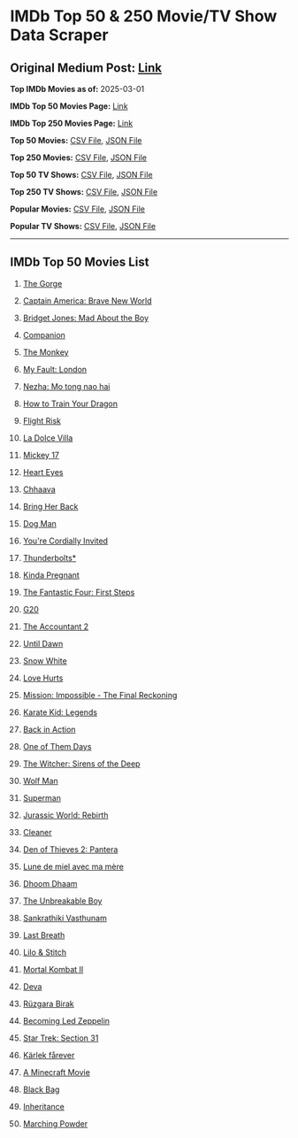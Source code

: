# IMDb Top 50 & 250 Movie/TV Show Data Scraper

## Original Medium Post: [Link](https://medium.com/@nishantsahoo/which-movie-should-i-watch-5c83a3c0f5b1)

**Top IMDb Movies as of:** 2025-03-01

**IMDb Top 50 Movies Page:** [Link](https://www.imdb.com/search/title/?title_type=feature&release_date=2025-01-01,2025-12-31)

**IMDb Top 250 Movies Page:** [Link](https://www.imdb.com/chart/top/)

**Top 50 Movies:** [CSV File](/data/top50/movies.csv), [JSON File](/data/top50/movies.json)

**Top 250 Movies:** [CSV File](/data/top250/movies.csv), [JSON File](/data/top250/movies.json)

**Top 50 TV Shows:** [CSV File](/data/top50/shows.csv), [JSON File](/data/top50/shows.json)

**Top 250 TV Shows:** [CSV File](/data/top250/shows.csv), [JSON File](/data/top250/shows.json)

**Popular Movies:** [CSV File](/data/popular/movies.csv), [JSON File](/data/popular/movies.json)

**Popular TV Shows:** [CSV File](/data/popular/shows.csv), [JSON File](/data/popular/shows.json)

---

## IMDb Top 50 Movies List

1. [The Gorge](https://www.imdb.com/title/tt13654226/)

2. [Captain America: Brave New World](https://www.imdb.com/title/tt14513804/)

3. [Bridget Jones: Mad About the Boy](https://www.imdb.com/title/tt32063050/)

4. [Companion](https://www.imdb.com/title/tt26584495/)

5. [The Monkey](https://www.imdb.com/title/tt27714946/)

6. [My Fault: London](https://www.imdb.com/title/tt32434379/)

7. [Nezha: Mo tong nao hai](https://www.imdb.com/title/tt34956443/)

8. [How to Train Your Dragon](https://www.imdb.com/title/tt26743210/)

9. [Flight Risk](https://www.imdb.com/title/tt10078772/)

10. [La Dolce Villa](https://www.imdb.com/title/tt31519456/)

11. [Mickey 17](https://www.imdb.com/title/tt12299608/)

12. [Heart Eyes](https://www.imdb.com/title/tt32558992/)

13. [Chhaava](https://www.imdb.com/title/tt27922706/)

14. [Bring Her Back](https://www.imdb.com/title/tt32246771/)

15. [Dog Man](https://www.imdb.com/title/tt10954718/)

16. [You're Cordially Invited](https://www.imdb.com/title/tt21227864/)

17. [Thunderbolts\*](https://www.imdb.com/title/tt20969586/)

18. [Kinda Pregnant](https://www.imdb.com/title/tt30253036/)

19. [The Fantastic Four: First Steps](https://www.imdb.com/title/tt10676052/)

20. [G20](https://www.imdb.com/title/tt23476986/)

21. [The Accountant 2](https://www.imdb.com/title/tt7068946/)

22. [Until Dawn](https://www.imdb.com/title/tt30955489/)

23. [Snow White](https://www.imdb.com/title/tt6208148/)

24. [Love Hurts](https://www.imdb.com/title/tt30788842/)

25. [Mission: Impossible - The Final Reckoning](https://www.imdb.com/title/tt9603208/)

26. [Karate Kid: Legends](https://www.imdb.com/title/tt1674782/)

27. [Back in Action](https://www.imdb.com/title/tt21191806/)

28. [One of Them Days](https://www.imdb.com/title/tt32221196/)

29. [The Witcher: Sirens of the Deep](https://www.imdb.com/title/tt15495150/)

30. [Wolf Man](https://www.imdb.com/title/tt4216984/)

31. [Superman](https://www.imdb.com/title/tt5950044/)

32. [Jurassic World: Rebirth](https://www.imdb.com/title/tt31036941/)

33. [Cleaner](https://www.imdb.com/title/tt27812086/)

34. [Den of Thieves 2: Pantera](https://www.imdb.com/title/tt8008948/)

35. [Lune de miel avec ma mère](https://www.imdb.com/title/tt35300972/)

36. [Dhoom Dhaam](https://www.imdb.com/title/tt21194868/)

37. [The Unbreakable Boy](https://www.imdb.com/title/tt5181260/)

38. [Sankrathiki Vasthunam](https://www.imdb.com/title/tt31226981/)

39. [Last Breath](https://www.imdb.com/title/tt14403504/)

40. [Lilo & Stitch](https://www.imdb.com/title/tt11655566/)

41. [Mortal Kombat II](https://www.imdb.com/title/tt17490712/)

42. [Deva](https://www.imdb.com/title/tt27852049/)

43. [Rüzgara Birak](https://www.imdb.com/title/tt32730754/)

44. [Becoming Led Zeppelin](https://www.imdb.com/title/tt10365912/)

45. [Star Trek: Section 31](https://www.imdb.com/title/tt9603060/)

46. [Kärlek fårever](https://www.imdb.com/title/tt30308957/)

47. [A Minecraft Movie](https://www.imdb.com/title/tt3566834/)

48. [Black Bag](https://www.imdb.com/title/tt30988739/)

49. [Inheritance](https://www.imdb.com/title/tt31050620/)

50. [Marching Powder](https://www.imdb.com/title/tt30324320/)
